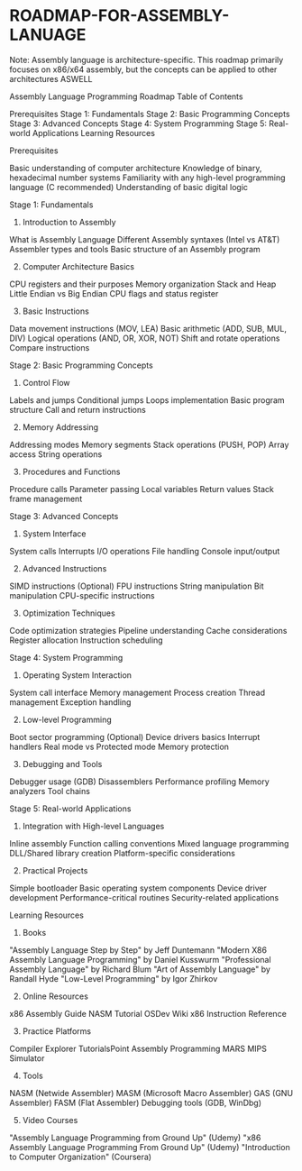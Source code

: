 # ROADMAP-FOR-ASSEMBLY-LANUAGE
Note: Assembly language is architecture-specific. This roadmap primarily focuses on x86/x64 assembly, but the concepts can be applied to other architectures ASWELL

Assembly Language Programming Roadmap
Table of Contents

Prerequisites
Stage 1: Fundamentals
Stage 2: Basic Programming Concepts
Stage 3: Advanced Concepts
Stage 4: System Programming
Stage 5: Real-world Applications
Learning Resources

Prerequisites

Basic understanding of computer architecture
Knowledge of binary, hexadecimal number systems
Familiarity with any high-level programming language (C recommended)
Understanding of basic digital logic

Stage 1: Fundamentals
1. Introduction to Assembly

What is Assembly Language
Different Assembly syntaxes (Intel vs AT&T)
Assembler types and tools
Basic structure of an Assembly program

2. Computer Architecture Basics

CPU registers and their purposes
Memory organization
Stack and Heap
Little Endian vs Big Endian
CPU flags and status register

3. Basic Instructions

Data movement instructions (MOV, LEA)
Basic arithmetic (ADD, SUB, MUL, DIV)
Logical operations (AND, OR, XOR, NOT)
Shift and rotate operations
Compare instructions

Stage 2: Basic Programming Concepts
1. Control Flow

Labels and jumps
Conditional jumps
Loops implementation
Basic program structure
Call and return instructions

2. Memory Addressing

Addressing modes
Memory segments
Stack operations (PUSH, POP)
Array access
String operations

3. Procedures and Functions

Procedure calls
Parameter passing
Local variables
Return values
Stack frame management

Stage 3: Advanced Concepts
1. System Interface

System calls
Interrupts
I/O operations
File handling
Console input/output

2. Advanced Instructions

SIMD instructions (Optional)
FPU instructions
String manipulation
Bit manipulation
CPU-specific instructions

3. Optimization Techniques

Code optimization strategies
Pipeline understanding
Cache considerations
Register allocation
Instruction scheduling

Stage 4: System Programming
1. Operating System Interaction

System call interface
Memory management
Process creation
Thread management
Exception handling

2. Low-level Programming

Boot sector programming (Optional)
Device drivers basics
Interrupt handlers
Real mode vs Protected mode
Memory protection

3. Debugging and Tools

Debugger usage (GDB)
Disassemblers
Performance profiling
Memory analyzers
Tool chains

Stage 5: Real-world Applications
1. Integration with High-level Languages

Inline assembly
Function calling conventions
Mixed language programming
DLL/Shared library creation
Platform-specific considerations

2. Practical Projects

Simple bootloader
Basic operating system components
Device driver development
Performance-critical routines
Security-related applications

Learning Resources
1. Books

"Assembly Language Step by Step" by Jeff Duntemann
"Modern X86 Assembly Language Programming" by Daniel Kusswurm
"Professional Assembly Language" by Richard Blum
"Art of Assembly Language" by Randall Hyde
"Low-Level Programming" by Igor Zhirkov

2. Online Resources

x86 Assembly Guide
NASM Tutorial
OSDev Wiki
x86 Instruction Reference

3. Practice Platforms

Compiler Explorer
TutorialsPoint Assembly Programming
MARS MIPS Simulator

4. Tools

NASM (Netwide Assembler)
MASM (Microsoft Macro Assembler)
GAS (GNU Assembler)
FASM (Flat Assembler)
Debugging tools (GDB, WinDbg)

5. Video Courses

"Assembly Language Programming from Ground Up" (Udemy)
"x86 Assembly Language Programming From Ground Up" (Udemy)
"Introduction to Computer Organization" (Coursera)
